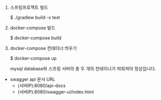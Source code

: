1. 스프링프로젝트 빌드
   
   $ ./gradlew build -x test

2. docker-compose 빌드
   
   $ docker-compose build

3. docker-compose 컨테이너 띄우기

   $ docker-compose up

   mysql database와 스프링 서버의 총 두 개의 컨테이너가 띄워져야 정상입니다.

* swagger api 문서 URL
	* (서버IP):8080/api-docs
	* (서버IP):8080/swagger-ui/index.html
